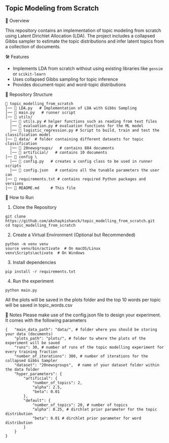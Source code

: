 ## Topic Modeling from Scratch

📌 Overview

This repository contains an implementation of topic modeling from scratch using Latent Dirichlet Allocation (LDA). The project includes a collapsed Gibbs sampler to estimate the topic distributions and infer latent topics from a collection of documents.

🛠 Features
* Implements LDA from scratch without using existing libraries like `gensim` or `scikit-learn`
* Uses collapsed Gibbs sampling for topic inference
* Provides document-topic and word-topic distributions

📂 Repository Structure 
```
📁 topic_modelling_from_scratch  
│── 📄 LDA.py   # Implementation of LDA with Gibbs Sampling  
│── 📄 main.py   # runner script   
│── 📁 utils/ 
  │── 📄 utils.py # helper functions such as reading from text files 
  │── 📄 evaluation.py # evaluation functions for the ML model  
  │── 📄 logistic_regression.py # Script to build, train and test the classification model 
│── 📁 data/  # folder containing different datasets for topic classification 
  │── 📁 20newsgroups/   # contains 884 documents  
  │── 📁 artificial/   # contains 10 documents  
│── 📁 config \
  │── 📄 config.py   # creates a config class to be used in runner scripts 
  │── 📄 config.json   # contains all the tunable parameters the user can 
│── 📄 requirements.txt # contains required Python packages and versions 
│── 📄 README.md     # This file
```
🚀 How to Run
1. Clone the Repository
```
git clone https://github.com/akshaykishanck/topic_modelling_from_scratch.git
cd topic_modelling_from_scratch
```
2. Create a Virtual Environment (Optional but Recommended)
```
python -m venv venv
source venv/bin/activate  # On macOS/Linux
venv\Scripts\activate  # On Windows
```
3. Install dependencies
```
pip install -r requirements.txt
```
4. Run the experiment
```
python main.py
```
All the plots will be saved in the plots folder and the top 10 words per topic will be saved in topic_words.csv

📝 Notes
Please make use of the config.json file to design your experiment. It comes with the following parameters
```
{   "main_data_path": "data/", # folder where you should be storing your data (documents)
    "plots_path": "plots/", # folder to where the plots of the experiment will be saved
    "runs": 30, # number of runs of the topic modelling experiment for every training fraction
    "number_of_iterations": 300, # number of iterations for the collapsed Gibbs Sampler
    "dataset": "20newsgroups",  # name of your dataset folder within the data folder
    "hyper_parameters": {
        "artificial": {
            "number_of_topics": 2,
            "alpha": 2.5,
            "beta": 0.01
        },
        "default": {
            "number_of_topics": 20, # number of topics 
            "alpha": 0.25, # dirchlet prior parameter for the topic distribution
            "beta": 0.01 # dirchlet prior parameter for word distribution
        }
    }
}
```





